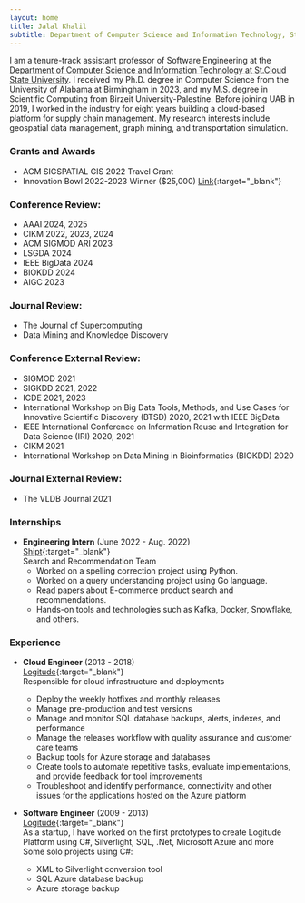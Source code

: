 ```yaml
---
layout: home
title: Jalal Khalil
subtitle: Department of Computer Science and Information Technology, St. Cloud State University
---
```

I am a tenure-track assistant professor of Software Engineering at the [Department of Computer Science and Information Technology at St.Cloud State University](https://www.stcloudstate.edu/csit/default.aspx). I received my Ph.D. degree in Computer Science from the University of Alabama at Birmingham in 2023, and my M.S. degree in Scientific Computing from Birzeit University-Palestine. Before joining UAB in 2019, I worked in the industry for eight years building a cloud-based platform for supply chain management.
My research interests include geospatial data management, graph mining, and transportation simulation.

### **Grants and Awards**
- ACM SIGSPATIAL GIS 2022 Travel Grant
- Innovation Bowl 2022-2023 Winner ($25,000) [Link](https://www.linkedin.com/posts/radiance-technologies_winning-team-selected-for-inaugural-radiance-activity-7062151574743089152-ykGI?utm_source=share&utm_medium=member_desktop){:target="_blank"}

### **Conference Review:**
- AAAI 2024, 2025
- CIKM 2022, 2023, 2024
- ACM SIGMOD ARI 2023
- LSGDA 2024
- IEEE BigData 2024
- BIOKDD 2024
- AIGC 2023

### **Journal Review:**
- The Journal of Supercomputing
- Data Mining and Knowledge Discovery

### **Conference External Review:**
- SIGMOD 2021
- SIGKDD 2021, 2022
- ICDE 2021, 2023
-  International Workshop on Big Data Tools, Methods, and Use Cases for Innovative Scientific Discovery (BTSD) 2020, 2021 with IEEE BigData
- IEEE International Conference on Information Reuse and Integration for Data Science (IRI) 2020, 2021
- CIKM 2021
- International Workshop on Data Mining in Bioinformatics (BIOKDD) 2020

### **Journal External Review:**
- The VLDB Journal 2021

### **Internships**
- **Engineering Intern** (June 2022 - Aug. 2022)\
    [Shipt](https://www.shipt.com){:target="_blank"}\
    Search and Recommendation Team
    - Worked on a spelling correction project using Python.
    - Worked on a query understanding project using Go language.
    - Read papers about E-commerce product search and recommendations.
    - Hands-on tools and technologies such as Kafka, Docker, Snowflake, and others.

### **Experience**
- **Cloud Engineer** (2013 - 2018)\
[Logitude](https://logitudeworld.com){:target="_blank"}\
    Responsible for cloud infrastructure and deployments
    - Deploy the weekly hotfixes and monthly releases
    - Manage pre-production and test versions
    - Manage and monitor SQL database backups, alerts, indexes, and performance
    - Manage the releases workflow with quality assurance and customer care teams
    - Backup tools for Azure storage and databases
    - Create tools to automate repetitive tasks, evaluate implementations, and provide feedback for tool improvements
    - Troubleshoot and identify performance, connectivity and other issues for the applications hosted on the Azure platform

- **Software Engineer** (2009 - 2013)\
[Logitude](https://logitudeworld.com){:target="_blank"}\
    As a startup, I have worked on the first prototypes to create Logitude Platform using C#, Silverlight, SQL, .Net, Microsoft Azure and more\
    Some solo projects using C#:
    - XML to Silverlight conversion tool
    - SQL Azure database backup
    - Azure storage backup

<link href="assets/css/my.css" rel="stylesheet" />
<!-- <div id="visitors_map">
<script type="text/javascript" id="clstr_globe" src="//clustrmaps.com/globe.js?d=mcOIfkDhOnLFs7WSDZtS_7-FgANyajqw0o_um2M4M9I"></script>
<b>Added on December 18, 2022</b>
</div> -->